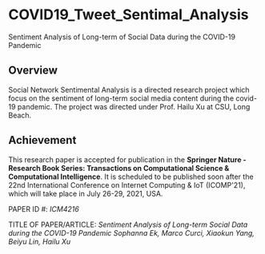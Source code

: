 # COVID19_Tweet_Sentimal_Analysis
Sentiment Analysis of Long-term of Social Data during the COVID-19 Pandemic

## Overview
Social Network Sentimental Analysis is a directed research project which focus on the sentiment of long-term social media content during the covid-19 pandemic. The project was directed under Prof. Hailu Xu at CSU, Long Beach.

## Achievement
This research paper is accepted for publication in the **Springer Nature - Research Book Series: Transactions on Computational Science & Computational Intelligence**. It is scheduled to be published soon after the 22nd International Conference on Internet Computing & IoT (ICOMP'21), which will take place in July 26-29, 2021, USA.


PAPER ID #: *ICM4216*

TITLE OF PAPER/ARTICLE: *Sentiment Analysis of Long-term Social Data during the COVID-19 Pandemic Sophanna Ek, Marco Curci, Xiaokun Yang, Beiyu Lin, Hailu Xu*